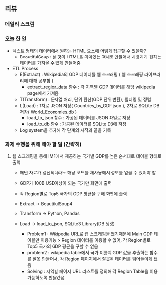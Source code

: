 ## 리뷰

### 데일리 스크럼

### 오늘 한 일
  - 텍스트 형태의 데이터에서 원하는 HTML 요소에 어떻게 접근할 수 있을까?
    - BeautifulSoup : 날 것의 HTML을 의미있는 객체로 만들어서 사용자가 원하는 데이터를 가져올 수 있게 만들어줌
  - ETL Process
    - E(Extract) : Wikipedia의 GDP 데이터를 웹 스크래핑 ( 웹 스크래핑 라이브러리에 대해 공부함 )
      - extract_region_data 함수 : 각 지역별 GDP 데이터를 해당 wikipedia page에서 가져옴
    - T(Transform) : 문자열 처리, 단위 환산(GDP 단위 변환), 필터링 및 정렬
    - L(Load) : 1차로 JSON 저장( Countries_by_GDP.json ), 2차로 SQLite DB 저장( World_Economies.db )
      - load_to_json 함수 : 가공된 데이터를 JSON 파일로 저장
      - load_to_db 함수 : 가공된 데이터를 SQLite DB에 저장
    - Log system을 추가해 각 단계의 시작과 끝을 기록


### 과제 수행을 위해 해야 할 일 (간략히)
  1. 웹 스크래핑을 통해 IMF에서 제공하는 국가별 GDP를 높은 순서대로 테이블 형태로 출력
     - 매년 자료가 갱신되더라도 해당 코드를 재사용해서 정보를 얻을 수 있어야 함
     - GDP가 100B USD이상이 되는 국가만 화면에 출력
     - 각 Region별로 Top5 국가의 GDP 평균을 구해 화면에 출력
       
     - Extract -> BeautifulSoup4 
     - Transform -> Python, Pandas
     - Load -> load_to_json, SQLite3 Library(DB 생성)
    
       - Problem1 : Wikipedia URL로 웹 스크래핑을 했기때문에 Main GDP 테이블만 이용가능 > Region 데이터를 이용할 수 없어, 각 Region별로 Top5 국가의 GDP 평균을 구할 수 없음
       - problem2 : wikipedia table에서 국가 이름과 GDP 값을 추출하는 함수를 잘못 만들어서, 각 Region 페이지에서 잘못된 데이터를 읽어들이게 됐음
       - Solving : 지역별 페이지 URL 리스트를 정의해 각 Region Table을 이용가능하도록 만들었음


